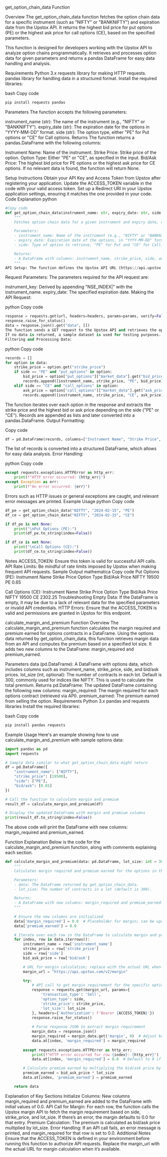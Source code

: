 get_option_chain_data Function

Overview
The get_option_chain_data function fetches the option chain data for a specific instrument (such as "NIFTY" or "BANKNIFTY") and expiration date from the Upstox API. It returns the highest bid price for put options (PE) or the highest ask price for call options (CE), based on the specified parameters.

This function is designed for developers working with the Upstox API to analyze option chains programmatically. It retrieves and processes option data for given parameters and returns a pandas DataFrame for easy data handling and analysis.

Requirements
Python 3.x
requests library for making HTTP requests.
pandas library for handling data in a structured format.
Install the required libraries:

bash
Copy code
```bash
pip install requests pandas
```
Parameters
The function accepts the following parameters:

instrument_name (str): The name of the instrument (e.g., "NIFTY" or "BANKNIFTY").
expiry_date (str): The expiration date for the options in "YYYY-MM-DD" format.
side (str): The option type, either "PE" for Put options or "CE" for Call options.
Returns
The function returns a pandas.DataFrame with the following columns:

Instrument Name: Name of the instrument.
Strike Price: Strike price of the option.
Option Type: Either "PE" or "CE", as specified in the input.
Bid/Ask Price: The highest bid price for PE options or the highest ask price for CE options.
If no relevant data is found, the function will return None.

Setup Instructions
Obtain your API Key and Access Token from Upstox after registering your application.
Update the ACCESS_TOKEN variable in the code with your valid access token.
Set up a Redirect URI in your Upstox application settings, ensuring it matches the one provided in your code.
Code Explanation
python
``` python
#Copy code
def get_option_chain_data(instrument_name: str, expiry_date: str, side: str) -> Optional[pd.DataFrame]:
    """
    Fetches option chain data for a given instrument and expiry date, returning the highest bid or ask price.

    Parameters:
    - instrument_name: Name of the instrument (e.g., "NIFTY" or "BANKNIFTY").
    - expiry_date: Expiration date of the options, in "YYYY-MM-DD" format.
    - side: Type of option to retrieve, "PE" for Put and "CE" for Call.

    Returns:
    - A DataFrame with columns: instrument_name, strike_price, side, and bid/ask (highest bid for PE, highest ask for CE).
    """
API Setup: The function defines the Upstox API URL (https://api.upstox.com/v2/option/chain) and prepares the authorization headers.
```
Request Parameters: The parameters required for the API request are:

instrument_key: Derived by appending "NSE_INDEX|" with the instrument_name.
expiry_date: The specified expiration date.
Making the API Request:

python
Copy code
``` python
response = requests.get(url, headers=headers, params=params, verify=False)
response.raise_for_status()
data = response.json().get("data", [])
The function sends a GET request to the Upstox API and retrieves the option chain data.
If no data is returned, a sample dataset is used for testing purposes.
Filtering and Processing Data:
```
python
Copy code
``` python
records = []
for option in data:
    strike_price = option.get("strike_price")
    if side == "PE" and "put_options" in option:
        bid_price = option["put_options"]["market_data"].get("bid_price", 0)
        records.append([instrument_name, strike_price, "PE", bid_price])
    elif side == "CE" and "call_options" in option:
        ask_price = option["call_options"]["market_data"].get("ask_price", 0)
        records.append([instrument_name, strike_price, "CE", ask_price])
```
The function iterates over each option in the response and extracts the strike price and the highest bid or ask price depending on the side ("PE" or "CE").
Records are appended as lists and later converted into a pandas.DataFrame.
Output Formatting:


Copy code
``` python
df = pd.DataFrame(records, columns=["Instrument Name", "Strike Price", "Option Type", "Bid/Ask Price"])
```
The list of records is converted into a structured DataFrame, which allows for easy data analysis.
Error Handling:

python
Copy code
``` python
except requests.exceptions.HTTPError as http_err:
    print(f"HTTP error occurred: {http_err}")
except Exception as err:
    print(f"An error occurred: {err}")
```
Errors such as HTTP issues or general exceptions are caught, and relevant error messages are printed.
Example Usage
python
Copy code
```python
df_pe = get_option_chain_data("NIFTY", "2024-02-15", "PE")
df_ce = get_option_chain_data("NIFTY", "2024-02-15", "CE")

if df_pe is not None:
    print("\nPut Options (PE):")
    print(df_pe.to_string(index=False))

if df_ce is not None:
    print("\nCall Options (CE):")
    print(df_ce.to_string(index=False))
```
Notes
ACCESS_TOKEN: Ensure this token is valid for successful API calls.
API Rate Limits: Be mindful of rate limits imposed by Upstox when making frequent API requests.
Sample Output
mathematica
Copy code
Put Options (PE):
Instrument Name  Strike Price  Option Type  Bid/Ask Price
        NIFTY       19500            PE           0.65

Call Options (CE):
Instrument Name  Strike Price  Option Type  Bid/Ask Price
        NIFTY       19500            CE        2302.25
Troubleshooting
Empty Data: If the DataFrame is empty, it may be due to a lack of relevant data for the specified parameters or invalid API credentials.
HTTP Errors: Ensure that the ACCESS_TOKEN is valid and permissions are granted in Upstox for this endpoint.




calculate_margin_and_premium Function
Overview
The calculate_margin_and_premium function calculates the margin required and premium earned for options contracts in a DataFrame. Using the options data returned by get_option_chain_data, this function retrieves margin data from an API and computes the premium based on a specified lot size. It adds two new columns to the DataFrame: margin_required and premium_earned.

Parameters
data (pd.DataFrame): A DataFrame with options data, which includes columns such as instrument_name, strike_price, side, and bid/ask prices.
lot_size (int, optional): The number of contracts in each lot. Default is 300, commonly used for indices like NIFTY. This is used to calculate the total premium.
Returns
pd.DataFrame: The updated DataFrame containing the following new columns:
margin_required: The margin required for each options contract (retrieved via API).
premium_earned: The premium earned from selling the option.
Requirements
Python 3.x
pandas and requests libraries
Install the required libraries:

bash
Copy code
```bash
pip install pandas requests
```
Example Usage
Here's an example showing how to use calculate_margin_and_premium with sample options data:
```python
import pandas as pd
import requests

# Sample data similar to what get_option_chain_data might return
df = pd.DataFrame({
    "instrument_name": ["NIFTY"],
    "strike_price": [19500],
    "side": ["PE"],
    "bid/ask": [0.65]
})

# Call the function to calculate margin and premium
result_df = calculate_margin_and_premium(df)

# Display the updated DataFrame with margin and premium columns
print(result_df.to_string(index=False))
```
The above code will print the DataFrame with new columns: margin_required and premium_earned.

Function Explanation
Below is the code for the calculate_margin_and_premium function, along with comments explaining each section.
```python
def calculate_margin_and_premium(data: pd.DataFrame, lot_size: int = 300) -> pd.DataFrame:
    """
    Calculates margin required and premium earned for the options in the provided DataFrame.

    Parameters:
    - data: The DataFrame returned by get_option_chain_data.
    - lot_size: The number of contracts in a lot (default is 300).

    Returns:
    - A DataFrame with new columns: margin_required and premium_earned.
    """
    
    # Ensure the new columns are initialized
    data['margin_required'] = 0.0  # Placeholder for margin; can be updated later
    data['premium_earned'] = 0.0

    # Iterate over each row in the DataFrame to calculate margin and premium
    for index, row in data.iterrows():
        instrument_name = row['instrument_name']
        strike_price = row['strike_price']
        side = row['side']
        bid_ask_price = row['bid/ask']

        # URL for margin calculation; replace with the actual URL when available
        margin_url = "https://api.upstox.com/v2/margin"

        try:
            # API call to get margin requirement for the specific options contract
            response = requests.get(margin_url, params={
                'transaction_type': 'Sell',
                'option_type': side,
                'strike_price': strike_price,
                'lot_size': lot_size
            }, headers={'Authorization': f'Bearer {ACCESS_TOKEN}'})
            response.raise_for_status()
            
            # Parse response JSON to extract margin requirement
            margin_data = response.json()
            margin_required = margin_data.get('margin', 0)  # Adjust key based on actual response structure
            data.at[index, 'margin_required'] = margin_required
        
        except requests.exceptions.HTTPError as http_err:
            print(f"HTTP error occurred for row {index}: {http_err}")
            data.at[index, 'margin_required'] = 0.0  # Default to 0 if an error occurs

        # Calculate premium earned by multiplying the bid/ask price by the lot size
        premium_earned = bid_ask_price * lot_size
        data.at[index, 'premium_earned'] = premium_earned

    return data
```
Explanation of Key Sections
Initialize Columns: New columns margin_required and premium_earned are added to the DataFrame with initial values of 0.0.
API Call for Margin: For each row, the function calls the Upstox margin API to fetch the margin requirement based on side, strike_price, and lot_size. If there’s an error, the margin defaults to 0.0 for that entry.
Premium Calculation: The premium is calculated as bid/ask price multiplied by lot_size.
Error Handling: If an API call fails, an error message is printed, and margin_required for that row is set to 0.0.
Additional Notes
Ensure that the ACCESS_TOKEN is defined in your environment before running this function to authorize API requests.
Replace the margin_url with the actual URL for margin calculation when it’s available.
